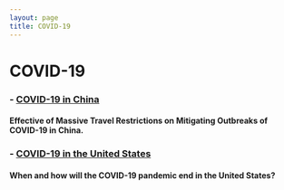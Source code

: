 ```yaml
---
layout: page
title: COVID-19
---
```


# COVID-19

### - [COVID-19 in China](https://fudab.github.io/covid-19/china)

#### Effective of Massive Travel Restrictions on Mitigating Outbreaks of COVID-19 in China.

### - [COVID-19 in the United States](https://fudab.github.io/covid-19/us)

#### When and how will the COVID-19 pandemic end in the United States?
